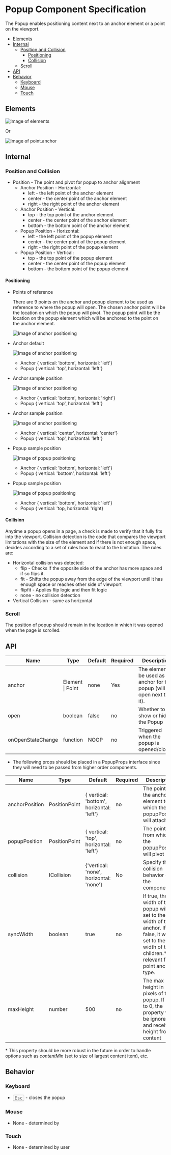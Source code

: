 # Popup Component Specification

The Popup enables positioning content next to an anchor element or a point on the viewport.

* [Elements](#elements)
* [Internal](#internal)
  * [Position and Collision](#position-and-collision)
    * [Positioning](#positioning)
    * [Collision](#collision)
  * [Scroll](#scroll)
* [API](#properties)
* [Behavior](#behavior)
  * [Keyboard](#keyboard)
  * [Mouse](#mouse)
  * [Touch](#touch)

## Elements

![Image of elements](./assets/popup/points.png)

Or

![Image of point.anchor](./assets/popup/pointanchorelements.png)

## Internal

### Position and Collision

* Position - The point and pivot for popup to anchor alignment
  * Anchor Position - Horizontal:
    * left - the left point of the anchor element
    * center - the center point of the anchor element
    * right - the right point of the anchor element
  * Anchor Position - Vertical:
    * top - the top point of the anchor element
    * center - the center point of the anchor element
    * bottom - the bottom point of the anchor element
  * Popup Position - Horizontal:
    * left - the left point of the popup element
    * center - the center point of the popup element
    * right - the right point of the popup element
  * Popup Position - Vertical:
    * top - the top point of the popup element
    * center - the center point of the popup element
    * bottom - the bottom point of the popup element

#### Positioning

* Points of reference

    There are 9 points on the anchor and popup element to be used as reference to where the popup will open. The chosen anchor point will be the location on which the popup will pivot. The popup point will be the location on the popup element which will be anchored to the point on the anchor element.

    ![Image of anchor positioning](./assets/popup/points.png)

* Anchor default

    ![Image of anchor positioning](./assets/popup/anchordefault.png)

  * Anchor { vertical: 'bottom', horizontal: 'left'}
  * Popup { vertical: 'top', horizontal: 'left'}

* Anchor sample position

    ![Image of anchor positioning](./assets/popup/anchorright.png)

  * Anchor { vertical: 'bottom', horizontal: 'right'}
  * Popup { vertical: 'top', horizontal: 'left'}

* Anchor sample position

    ![Image of anchor positioning](./assets/popup/anchorcenter.png)

  * Anchor { vertical: 'center', horizontal: 'center'}
  * Popup { vertical: 'top', horizontal: 'left'}

* Popup sample position

    ![Image of popup positioning](./assets/popup/popupbottom.png)

  * Anchor { vertical: 'bottom', horizontal: 'left'}
  * Popup { vertical: 'bottom', horizontal: 'left'}

* Popup sample position

    ![Image of popup positioning](./assets/popup/popupright.png)

  * Anchor { vertical: 'bottom', horizontal: 'left'}
  * Popup { vertical: 'top, horizontal: 'right}

#### Collision

Anytime a popup opens in a page, a check is made to verify that it fully fits into the viewport. Collision detection is the code that compares the viewport limitations with the size of the element and if there is not enough space, decides according to a set of rules how to react to the limitation. The rules are:

  * Horizontal collision was detected:
    * flip - Checks if the opposite side of the anchor has more space and if so flips it.
    * fit - Shifts the popup away from the edge of the viewport until it has enough space or reaches other side of viewport
    * flipfit - Applies flip logic and then fit logic
    * none - no collision detection
  * Vertical Collision - same as horizontal

### Scroll

The position of popup should remain in the location in which it was opened when the page is scrolled.

## API

| Name | Type | Default | Required | Description |
| -- | -- | -- | -- | -- |
| anchor | Element \| Point | none | Yes | The element to be used as an anchor for the popup (will open next to it). |
| open | boolean | false | no | Whether to show or hide the Popup |
| onOpenStateChange | function | NOOP | no | Triggered when the popup is opened/closed |

* The following props should be placed in a PopupProps interface since they will need to be passed from higher order components.

| Name | Type | Default | Required | Description |
| -- | -- | -- | -- | -- |
| anchorPosition | PositionPoint | { vertical: 'bottom', horizontal: 'left'} | no | The point on the anchor element to which the popupPosition will attach to |
| popupPosition | PositionPoint | { vertical: 'top', horizontal: 'left'} | no | The point from which the popupPosition will pivot |
| collision | ICollision| {'vertical: 'none', horizontal: 'none'} | No | Specify the collision behavior of the component |
| syncWidth	| boolean |	true | no | If true, the width of the popup will be set to the width of the anchor. If false, it will be set to the width of the children.* Not relevant for a point anchor type.|
| maxHeight | number | 500 | no | The max height in pixels of the popup. If set to 0, the property will be ignored and receive height from its content |

\* This property should be more robust in the future in order to handle options such as *contentMin* (set to size of largest content item), etc.

## Behavior

### Keyboard

* <kbd style="display: inline-block; padding: .1em .3em; color: #555; vertical-align: middle; background-color: #fcfcfc; border: solid 1px #ccc;border-bottom-color: #bbb;border-radius: .2em;box-shadow: inset 0 -1px 0 #bbb;">Esc</kbd> - closes the popup

### Mouse

* None - determined by

### Touch

* None - determined by user
